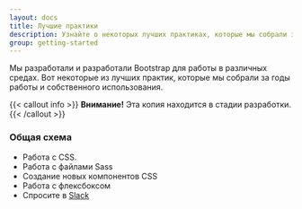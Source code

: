 ```yaml
---
layout: docs
title: Лучшие практики
description: Узнайте о некоторых лучших практиках, которые мы собрали за годы работы и использования Bootstrap.
group: getting-started
---
```


Мы разработали и разработали Bootstrap для работы в различных средах. Вот некоторые из лучших практик, которые мы собрали за годы работы и собственного использования.

{{< callout info >}}
**Внимание!** Эта копия находится в стадии разработки.
{{< /callout >}}

### Общая схема

- Работа с CSS.
- Работа с файлами Sass
- Создание новых компонентов CSS
- Работа с флексбоксом
- Спросите в [Slack](https://bootstrap-slack.herokuapp.com/)
